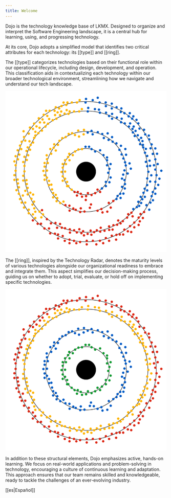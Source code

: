```yaml
---
title: Welcome
---
```

Dojo is the technology knowledge base of LKMX. Designed to organize and interpret the Software Engineering landscape, it is a central hub for learning, using, and progressing technology.

At its core, Dojo adopts a simplified model that identifies two critical attributes for each technology: its [[type]] and [[ring]].

The [[type]] categorizes technologies based on their functional role within our operational lifecycle, including design, development, and operation. This classification aids in contextualizing each technology within our broader technological environment, streamlining how we navigate and understand our tech landscape.

![Types](./en/model/types.svg)

The [[ring]], inspired by the Technology Radar, denotes the maturity levels of various technologies alongside our organizational readiness to embrace and integrate them. This aspect simplifies our decision-making process, guiding us on whether to adopt, trial, evaluate, or hold off on implementing specific technologies.

![Rings](./en/model/rings.svg)

In addition to these structural elements, Dojo emphasizes active, hands-on learning. We focus on real-world applications and problem-solving in technology, encouraging a culture of continuous learning and adaptation. This approach ensures that our team remains skilled and knowledgeable, ready to tackle the challenges of an ever-evolving industry.

[[es|Español]]